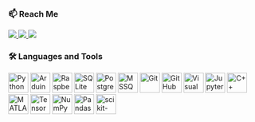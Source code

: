 ### 📫 Reach Me</h3>

<p>
  <a href="https://www.linkedin.com/in/esracesur4/" target="_blank">
    <img src="https://img.shields.io/badge/LinkedIn-blue?style=for-the-badge&logo=linkedin&logoColor=white"/>
  </a>

  <a href="esracesur20@gmail.com">
    <img src="https://img.shields.io/badge/Email-D14836?style=for-the-badge&logo=gmail&logoColor=white"/>
  </a>

  <a href="https://medium.com/@esracesur20" target="_blank">
    <img src="https://img.shields.io/badge/Medium-12100E?style=for-the-badge&logo=medium&logoColor=white"/>
  </a>
</p>


### 🛠️ Languages and Tools

<p align="left">
  <!-- Python -->
  <img src="https://cdn.jsdelivr.net/gh/devicons/devicon/icons/python/python-original.svg" height="40" alt="Python" />
  
  <!-- Arduino -->
  <img src="https://cdn.jsdelivr.net/gh/devicons/devicon/icons/arduino/arduino-original.svg" height="40" alt="Arduino" />

  <!-- Raspberry Pi -->
  <img src="https://cdn.jsdelivr.net/gh/devicons/devicon/icons/raspberrypi/raspberrypi-original.svg" height="40" alt="Raspberry Pi" />
  
  <!-- SQLite -->
  <img src="https://cdn.jsdelivr.net/gh/devicons/devicon/icons/sqlite/sqlite-original.svg" height="40" alt="SQLite" />

  <!-- PostgreSQL -->
  <img src="https://cdn.jsdelivr.net/gh/devicons/devicon/icons/postgresql/postgresql-original.svg" height="40" alt="PostgreSQL" />

  <!-- Microsoft SQL Server -->
  <img src="https://img.icons8.com/color/48/000000/microsoft-sql-server.png" height="40" alt="MSSQL" />

  <!-- Git -->
  <img src="https://cdn.jsdelivr.net/gh/devicons/devicon/icons/git/git-original.svg" height="40" alt="Git" />

  <!-- GitHub -->
  <img src="https://cdn.jsdelivr.net/gh/devicons/devicon/icons/github/github-original.svg" height="40" alt="GitHub" />

  <!-- VS Code -->
  <img src="https://cdn.jsdelivr.net/gh/devicons/devicon/icons/vscode/vscode-original.svg" height="40" alt="Visual Studio Code" />

  <!-- Jupyter Notebook -->
  <img src="https://cdn.jsdelivr.net/gh/devicons/devicon/icons/jupyter/jupyter-original.svg" height="40" alt="Jupyter Notebook" />

  <!-- C/C++ -->
  <img src="https://cdn.jsdelivr.net/gh/devicons/devicon/icons/cplusplus/cplusplus-original.svg" height="40" alt="C++" />

  <!-- MATLAB -->
  <img src="https://cdn.jsdelivr.net/gh/devicons/devicon/icons/matlab/matlab-original.svg" height="40" alt="MATLAB" />
  <!-- TensorFlow -->
  <img src="https://cdn.jsdelivr.net/gh/devicons/devicon/icons/tensorflow/tensorflow-original.svg" height="40" alt="TensorFlow" />

  <!-- NumPy -->
  <img src="https://cdn.jsdelivr.net/gh/devicons/devicon/icons/numpy/numpy-original.svg" height="40" alt="NumPy" />

  <!-- Pandas -->
  <img src="https://cdn.jsdelivr.net/gh/devicons/devicon/icons/pandas/pandas-original.svg" height="40" alt="Pandas" />

  <!-- Scikit-learn -->
  <img src="https://upload.wikimedia.org/wikipedia/commons/0/05/Scikit_learn_logo_small.svg" height="40" alt="scikit-learn" />
</p>


